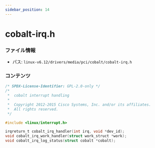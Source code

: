 ```yaml
---
sidebar_position: 14
---
```

# cobalt-irq.h

### ファイル情報

- パス: `linux-v6.12/drivers/media/pci/cobalt/cobalt-irq.h`

### コンテンツ

```h
/* SPDX-License-Identifier: GPL-2.0-only */
/*
 *  cobalt interrupt handling
 *
 *  Copyright 2012-2015 Cisco Systems, Inc. and/or its affiliates.
 *  All rights reserved.
 */

#include <linux/interrupt.h>

irqreturn_t cobalt_irq_handler(int irq, void *dev_id);
void cobalt_irq_work_handler(struct work_struct *work);
void cobalt_irq_log_status(struct cobalt *cobalt);

```
